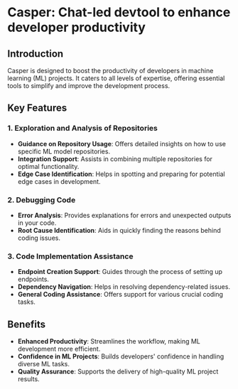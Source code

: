 # Casper: Chat-led devtool to enhance developer productivity

## Introduction
Casper is designed to boost the productivity of developers in machine learning (ML) projects. It caters to all levels of expertise, offering essential tools to simplify and improve the development process.

## Key Features

### 1. Exploration and Analysis of Repositories
- **Guidance on Repository Usage**: Offers detailed insights on how to use specific ML model repositories.
- **Integration Support**: Assists in combining multiple repositories for optimal functionality.
- **Edge Case Identification**: Helps in spotting and preparing for potential edge cases in development.

### 2. Debugging Code
- **Error Analysis**: Provides explanations for errors and unexpected outputs in your code.
- **Root Cause Identification**: Aids in quickly finding the reasons behind coding issues.

### 3. Code Implementation Assistance
- **Endpoint Creation Support**: Guides through the process of setting up endpoints.
- **Dependency Navigation**: Helps in resolving dependency-related issues.
- **General Coding Assistance**: Offers support for various crucial coding tasks.

## Benefits
- **Enhanced Productivity**: Streamlines the workflow, making ML development more efficient.
- **Confidence in ML Projects**: Builds developers' confidence in handling diverse ML tasks.
- **Quality Assurance**: Supports the delivery of high-quality ML project results.

